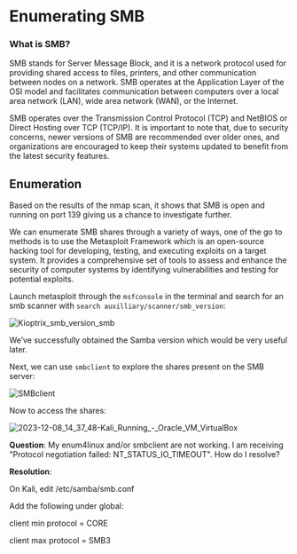 # Enumerating SMB

### What is SMB?

SMB stands for Server Message Block, and it is a network protocol used for providing shared access to files, printers, and other communication between nodes on a network. SMB operates at the Application Layer of the OSI model and facilitates communication between computers over a local area network (LAN), wide area network (WAN), or the Internet.

SMB operates over the Transmission Control Protocol (TCP) and NetBIOS or Direct Hosting over TCP (TCP/IP). It is important to note that, due to security concerns, newer versions of SMB are recommended over older ones, and organizations are encouraged to keep their systems updated to benefit from the latest security features.

## Enumeration

Based on the results of the nmap scan, it shows that SMB is open and running on port 139 giving us a chance to investigate further.

We can enumerate SMB shares through a variety of ways, one of the go to methods is to use the Metasploit Framework which is an open-source hacking tool for developing, testing, and executing exploits on a target system. It provides a comprehensive set of tools  to assess and enhance the security of computer systems by identifying vulnerabilities and testing for potential exploits.

Launch metasploit through the `msfconsole` in the terminal and search for an smb scanner with `search auxilliary/scanner/smb_version`:

![Kioptrix_smb_version_smb](https://github.com/w1zzl3-06/TCM-Practical-Ethical-Hacking-Notes/assets/141921425/0be0843f-5afa-4a1b-98aa-db225b615841)

We’ve successfully obtained the Samba version which would be very useful later.

Next, we can use `smbclient` to explore the shares present on the SMB server:

![SMBclient](https://github.com/w1zzl3-06/TCM-Practical-Ethical-Hacking-Notes/assets/141921425/3f0a1ed8-80f3-417d-8092-3cc7b1f01a87)

Now to access the shares:

![2023-12-08_14_37_48-Kali_Running_-_Oracle_VM_VirtualBox](https://github.com/w1zzl3-06/TCM-Practical-Ethical-Hacking-Notes/assets/141921425/0910f69c-ce40-47e3-b377-3afc326ade1e)

**Question**: My enum4linux and/or smbclient are not working. I am receiving "Protocol negotiation failed: NT_STATUS_IO_TIMEOUT". How do I resolve?

**Resolution**:

On Kali, edit /etc/samba/smb.conf

Add the following under global:

client min protocol = CORE

client max protocol = SMB3
